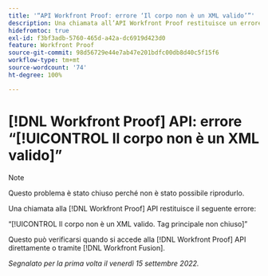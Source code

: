 ```yaml
---
title: '“API Workfront Proof: errore ‘Il corpo non è un XML valido’”'
description: Una chiamata all’API Workfront Proof restituisce un errore.
hidefromtoc: true
exl-id: f3bf3adb-5760-465d-a42a-dc6919d423d0
feature: Workfront Proof
source-git-commit: 98d56729e44e7ab47e201bdfc00db8d40c5f15f6
workflow-type: tm+mt
source-wordcount: '74'
ht-degree: 100%

---
```


# [!DNL Workfront Proof] API: errore “[!UICONTROL Il corpo non è un XML valido]”

<!--On WFP and WFF TOCs-->

>[!NOTE]
>
>Questo problema è stato chiuso perché non è stato possibile riprodurlo.

Una chiamata alla [!DNL Workfront Proof] API restituisce il seguente errore:

“[!UICONTROL Il corpo non è un XML valido. Tag principale non chiuso]”

Questo può verificarsi quando si accede alla [!DNL Workfront Proof] API direttamente o tramite [!DNL Workfront Fusion].

_Segnalato per la prima volta il venerdì 15 settembre 2022._
